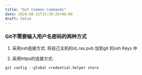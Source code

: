 ```yaml
---
title: "Git Common Commands"
date: 2020-08-31T15:39:29+08:00
draft: false
---
```



### Git不需要输入用户名密码的两种方式
1. 采用ssh连接方式: 将自己主机的id_ras.pub 加到git 的ssh Keys 中

2. 采用https的连接方式:

```
git config --global credential.helper store
```
